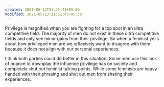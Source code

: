 ```yaml
---
created: 2021-06-13T21:51:41+05:30
modified: 2021-06-13T21:51:43+05:30
---
```


Privilege is magnified when you are fighting for a top spot in an ultra competitive field. The majority of men do not exist in these ultra competitive fields and only see minor gains from their privilege. So when a feminist yells about how privileged men are we reflexively want to disagree with them because it does not align with our personal experiences.

I think both parties could do better in this situation. Some men use this lack of nuance to downplay the influence privilege has on society and completely shut out feminist talking points. While some feminists are heavy handed with their phrasing and shut out men from sharing their experiences. 
